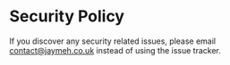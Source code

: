 # Security Policy

If you discover any security related issues, please email contact@jaymeh.co.uk instead of using the issue tracker.
